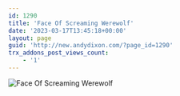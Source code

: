 ```yaml
---
id: 1290
title: 'Face Of Screaming Werewolf'
date: '2023-03-17T13:45:18+00:00'
layout: page
guid: 'http://new.andydixon.com/?page_id=1290'
trx_addons_post_views_count:
    - '1'
---
```


![Face Of Screaming Werewolf](https://i0.wp.com/assets.g8x2.ldn.idrivee2-23.com/posters/Face%20Of%20Screaming%20Werewolf%2001.jpg?w=1200&ssl=1 "Face Of Screaming Werewolf")